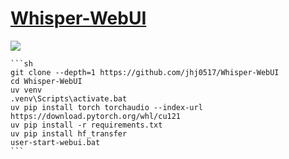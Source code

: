# [Whisper-WebUI](https://github.com/jhj0517/Whisper-WebUI)

![](https://img.shields.io/github/license/jhj0517/Whisper-WebUI?style=flat-square)

````{tab} From source
```sh
git clone --depth=1 https://github.com/jhj0517/Whisper-WebUI
cd Whisper-WebUI
uv venv
.venv\Scripts\activate.bat
uv pip install torch torchaudio --index-url https://download.pytorch.org/whl/cu121
uv pip install -r requirements.txt
uv pip install hf_transfer
user-start-webui.bat
```
````